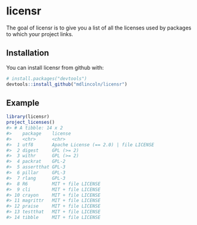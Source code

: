 
<!-- README.md is generated from README.Rmd. Please edit that file -->

# licensr

The goal of licensr is to give you a list of all the licenses used by
packages to which your project links.

## Installation

You can install licensr from github with:

``` r
# install.packages("devtools")
devtools::install_github("mdlincoln/licensr")
```

## Example

``` r
library(licensr)
project_licenses()
#> # A tibble: 14 x 2
#>    package    license                               
#>    <chr>      <chr>                                 
#>  1 utf8       Apache License (== 2.0) | file LICENSE
#>  2 digest     GPL (>= 2)                            
#>  3 withr      GPL (>= 2)                            
#>  4 packrat    GPL-2                                 
#>  5 assertthat GPL-3                                 
#>  6 pillar     GPL-3                                 
#>  7 rlang      GPL-3                                 
#>  8 R6         MIT + file LICENSE                    
#>  9 cli        MIT + file LICENSE                    
#> 10 crayon     MIT + file LICENSE                    
#> 11 magrittr   MIT + file LICENSE                    
#> 12 praise     MIT + file LICENSE                    
#> 13 testthat   MIT + file LICENSE                    
#> 14 tibble     MIT + file LICENSE
```
